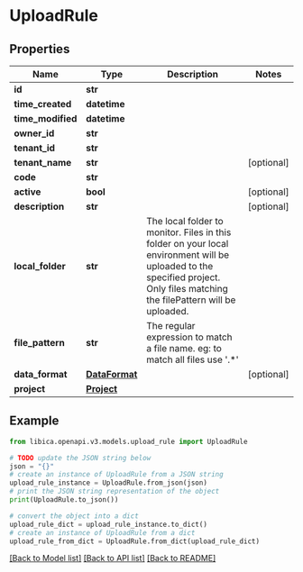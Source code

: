 # UploadRule


## Properties

Name | Type | Description | Notes
------------ | ------------- | ------------- | -------------
**id** | **str** |  | 
**time_created** | **datetime** |  | 
**time_modified** | **datetime** |  | 
**owner_id** | **str** |  | 
**tenant_id** | **str** |  | 
**tenant_name** | **str** |  | [optional] 
**code** | **str** |  | 
**active** | **bool** |  | [optional] 
**description** | **str** |  | [optional] 
**local_folder** | **str** | The local folder to monitor. Files in this folder on your local environment will be uploaded to the specified project. Only files matching the filePattern will be uploaded. | 
**file_pattern** | **str** | The regular expression to match a file name. eg: to match all files use &#39;.*&#39; | 
**data_format** | [**DataFormat**](DataFormat.md) |  | [optional] 
**project** | [**Project**](Project.md) |  | 

## Example

```python
from libica.openapi.v3.models.upload_rule import UploadRule

# TODO update the JSON string below
json = "{}"
# create an instance of UploadRule from a JSON string
upload_rule_instance = UploadRule.from_json(json)
# print the JSON string representation of the object
print(UploadRule.to_json())

# convert the object into a dict
upload_rule_dict = upload_rule_instance.to_dict()
# create an instance of UploadRule from a dict
upload_rule_from_dict = UploadRule.from_dict(upload_rule_dict)
```
[[Back to Model list]](../README.md#documentation-for-models) [[Back to API list]](../README.md#documentation-for-api-endpoints) [[Back to README]](../README.md)


